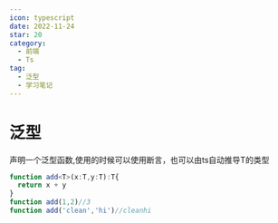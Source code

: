 ```yaml
---
icon: typescript
date: 2022-11-24
star: 20
category:
  - 前端
  - Ts
tag:
  - 泛型
  - 学习笔记
---
```

# 泛型


声明一个泛型函数,使用的时候可以使用断言，也可以由ts自动推导T的类型
```ts
function add<T>(x:T,y:T):T{
  return x + y
}
function add(1,2)//3
function add('clean','hi')//cleanhi
```
